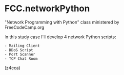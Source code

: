 # FCC.networkPython

"Network Programming with Python" class ministered by FreeCodeCamp.org

In this study case I'll develop 4 network Python scripts:

	- Mailing Client
	- DDoS Script
	- Port Scanner
	- TCP Chat Room

(z4cca)
